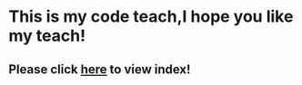 # This is my code teach,I hope you like my teach!
## Please click [here](https://github.com/junzhu233/junzhu12345-s-code-teach/tree/master/index) to view index!
